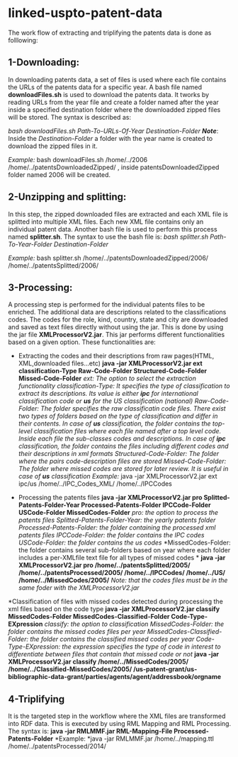 # linked-uspto-patent-data
The work flow of extracting and triplifying the patents data is done as folllowing:

## 1-Downloading:
In downloading patents data, a set of files is used where each file contains the URLs of the patents data for a specific year. A bash
file named **downloadFiles.sh** is used to download the patents data. It tworks by reading URLs from the year file and create a folder named after
the year inside a specified destination folder where the downloadded zipped files will be stored. The syntax is described as:

*bash downloadFiles.sh Path-To-URLs-Of-Year Destination-Folder*
***Note***: Inside the *Destination-Folder* a folder with the year name is created to download the zipped files in it.

*Example:* bash downloadFiles.sh /home/../2006 /home/../patentsDownloadedZipped/ , inside patentsDownloadedZipped folder named 2006 will be created.

## 2-Unzipping and splitting:
In this step, the zipped downloaded files are extracted and each XML file is splitted into multiple XML files. Each new XML file contains only an individual
patent data. Another bash file is used to perform this process named **splitter.sh**. The syntax to use the bash file is:
*bash splitter.sh Path-To-Year-Folder Destination-Folder*

*Example:* bash splitter.sh /home/../patentsDownloadedZipped/2006/ /home/../patentsSplitted/2006/

## 3-Processing:
A processing step is performed for the individual patents files to be enriched. The additional data are descriptions related to the classifications codes. The codes for the role, kind, country, state and city are downloaded and saved as text files directly without using the jar. This is done by using the jar file **XMLProcessorV2.jar**. This jar performs different functionalities based on a given
option. These functionalities are:

* Extracting the codes and their descriptions from raw pages(HTML, XML,downloaded files...etc)
**java -jar XMLProcessorV2.jar ext classification-Type Raw-Code-Folder Structured-Code-Folder Missed-Code-Folder**
*ext: The option to select the extraction functionality*
*classification-Type: It specifies the type of classification to extract its descriptions. Its value is either **ipc** for international classification code or **us**  for the US classification (national)*
*Raw-Code-Folder: The folder specifies the raw classificatin code files. There exist two types of folders based on the type of classification and differ in their contents. In case of **us** classification, the folder contains the top-level classification files where each file named after a top level code. Inside each file the sub-classes codes and descriptions. In case of **ipc** classification, the folder contains the files including different codes and their descriptions in xml formats*
*Structured-Code-Folder: The folder where the pairs code-description files are stored*
*Missed-Code-Folder: The folder where missed codes are stored for later review. It is useful in case of **us** classification*
*Example:* java -jar XMLProcessorV2.jar ext ipc/us /home/../IPC_Codes_XML/ /home/../IPCCodes

* Processing the patents files
**java -jar XMLProcessorV2.jar pro Splitted-Patents-Folder-Year Processed-Patents-Folder IPCCode-Folder USCode-Folder MissedCodes-Folder**
*pro: the option to process the patents files*
*Splitted-Patents-Folder-Year: the yearly patents folder*
*Processed-Patents-Folder: the folder containing the processed xml patents files*
*IPCCode-Folder: the folder contains the IPC codes*
*USCode-Folder: the folder contains the us codes*
*MissedCodes-Folder: the folder contains several sub-folders based on year where each folder includes a per-XMLfile text file for all types of missed codes *
**java -jar XMLProcessorV2.jar pro /home/../patentsSplitted/2005/ /home/../patentsProcessed/2005/ /home/../IPCCodes/ /home/../US/ /home/../MissedCodes/2005/**
*Note: that the codes files must be in the same foder with the XMLProcessorV2.jar*

*Classification of files with missed codes detected during processing the xml files based on the code type
**java -jar XMLProcessorV2.jar classify MissedCodes-Folder MissedCodes-Classified-Folder Code-Type-EXpression**
*classify: the option to classification*
*MissedCodes-Folder: the folder contains the missed codes files per year*
*MissedCodes-Classified-Folder: the folder contains the classified missed codes per year*
*Code-Type-EXpression: the expression specifies the type of code in interest to differentiate between files that contain that missed code or not*
**java -jar XMLProcessorV2.jar classify /home/../MissedCodes/2005/ /home/../Classified-MissedCodes/2005/ /us-patent-grant/us-bibliographic-data-grant/parties/agents/agent/addressbook/orgname**

## 4-Triplifying
It is the targeted step in the workflow where the XML files are transformed into RDF data. This is executed by using RML Mapping and RML Processing. The syntax is:
**java -jar RMLMMF.jar RML-Mapping-File Processed-Patents-Folder**
*Example: *java -jar RMLMMF.jar /home/../mapping.ttl  /home/../patentsProcessed/2014/
